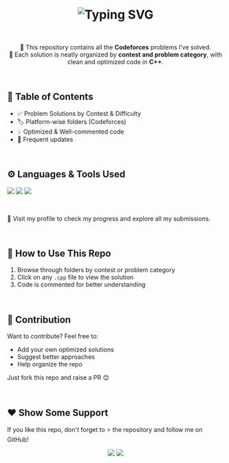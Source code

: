 <!-- ✨ Animated Header -->
<h1 align="center">
  <img src="https://readme-typing-svg.herokuapp.com?font=Fira+Code&weight=500&size=25&pause=1000&center=true&vCenter=true&width=800&lines=Welcome+to+my+Codeforces+Solutions+Repository!;Competitive+Programming+one+problem+at+a+time+%F0%9F%92%BB" alt="Typing SVG" />
</h1>

<br/>

<!-- 📚 Description -->
<p align="center">
🚀 This repository contains all the <b>Codeforces</b> problems I’ve solved. <br/>
🧠 Each solution is neatly organized by <b>contest and problem category</b>, with clean and optimized code in <b>C++</b>.<br/>
</p>

<br/>

<!-- 📁 Table of Contents -->
## 📂 Table of Contents

- ✅ Problem Solutions by Contest & Difficulty  
- 🏷️ Platform-wise folders (Codeforces)  
- 💡 Optimized & Well-commented code    
- 📌 Frequent updates

<br/>

<!-- 🧰 Tech Stack -->
## ⚙️ Languages & Tools Used

<p align="left">
  <img src="https://img.shields.io/badge/C%2B%2B-00599C?style=for-the-badge&logo=c%2B%2B&logoColor=white"/>
  <img src="https://img.shields.io/badge/Visual%20Studio%20Code-007ACC?style=for-the-badge&logo=visual-studio-code&logoColor=white"/>
  <img src="https://img.shields.io/badge/GitHub-100000?style=for-the-badge&logo=github&logoColor=white"/>
</p>

<br/>

🔗 Visit my profile to check my progress and explore all my submissions.

<br/>

<!-- 🏁 How to Use -->
## 🚀 How to Use This Repo

1. Browse through folders by contest or problem category  
2. Click on any `.cpp` file to view the solution  
3. Code is commented for better understanding  

<br/>

<!-- 🤝 Contribution -->
## 🤝 Contribution

Want to contribute? Feel free to:

- Add your own optimized solutions  
- Suggest better approaches  
- Help organize the repo  

Just fork this repo and raise a PR 😊

<br/>

<!-- 🙌 Support -->
## ❤️ Show Some Support

If you like this repo, don't forget to ⭐ the repository and follow me on GitHub!

<p align="center">
  <img src="https://forthebadge.com/images/badges/uses-git.svg"/>
  <img src="https://forthebadge.com/images/badges/you-didnt-ask-for-this.svg"/>
</p>

